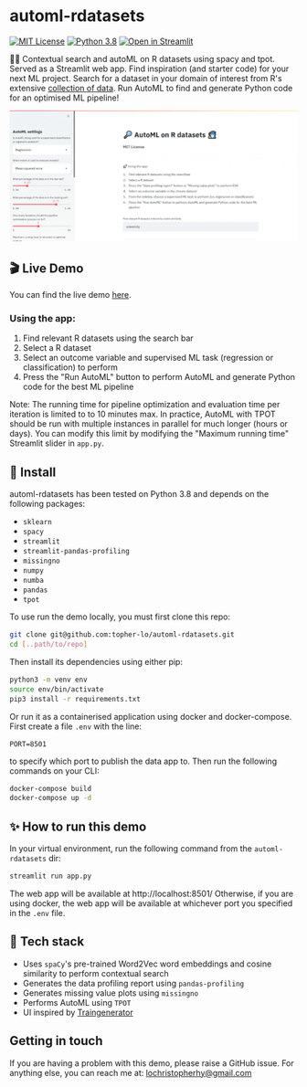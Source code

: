 # automl-rdatasets
[![MIT License](https://img.shields.io/badge/license-MIT-brightgreen.svg)](https://opensource.org/licenses/MIT)
[![Python 3.8](https://img.shields.io/badge/python-3.8-blue.svg)](https://www.python.org/downloads/)
[![Open in Streamlit](https://static.streamlit.io/badges/streamlit_badge_black_white.svg)](https://share.streamlit.io/topher-lo/automl-rdatasets/main/app.py)

🔎🧙 Contextual search and autoML on R datasets using spacy and tpot. Served as a Streamlit web app.
Find inspiration (and starter code) for your next ML project.
Search for a dataset in your domain of interest from R's extensive 
[collection of data](https://vincentarelbundock.github.io/Rdatasets/index.html).
Run AutoML to find and generate Python code for an optimised ML pipeline!

![automl-rdatasets demo](https://github.com/topher-lo/automl-rdatasets/blob/main/media/recording.gif)

## 🎬 Live Demo
You can find the live demo [here](https://share.streamlit.io/topher-lo/automl-rdatasets/main/app.py).

### Using the app:
1. Find relevant R datasets using the search bar
2. Select a R dataset
3. Select an outcome variable and supervised ML task (regression or classification) to perform 
4. Press the "Run AutoML" button to perform AutoML and generate Python code for the best ML pipeline

Note: The running time for pipeline optimization and evaluation time per iteration is limited to to 10 minutes max. In practice, AutoML with TPOT should be run with multiple instances in parallel for much longer (hours or days). You can modify this limit by modifying the "Maximum running time" Streamlit slider in `app.py`.

## 🚀 Install
automl-rdatasets has been tested on Python 3.8 and depends on the following packages:
- `sklearn`
- `spacy`
- `streamlit`
- `streamlit-pandas-profiling`
- `missingno`
- `numpy`
- `numba`
- `pandas`
- `tpot`

To use run the demo locally, you must first clone this repo:
```bash
git clone git@github.com:topher-lo/automl-rdatasets.git
cd [..path/to/repo]
```
Then install its dependencies using either pip:
```bash
python3 -m venv env
source env/bin/activate
pip3 install -r requirements.txt
```
Or run it as a containerised application using docker and docker-compose.
First create a file `.env` with the line:
```
PORT=8501
```
to specify which port to publish the data app to.
Then run the following commands on your CLI:
```bash
docker-compose build
docker-compose up -d
```

## ✨ How to run this demo
In your virtual environment, run the following command from the `automl-rdatasets` dir:
```bash
streamlit run app.py
```
The web app will be available at http://localhost:8501/
Otherwise, if you are using docker, the web app will be available at whichever port you specified in the `.env` file.

## 🦾 Tech stack
- Uses `spaCy`'s pre-trained Word2Vec word embeddings and cosine similarity to perform contextual search
- Generates the data profiling report using `pandas-profiling`
- Generates missing value plots using `missingno`
- Performs AutoML using `TPOT`
- UI inspired by [Traingenerator](https://github.com/jrieke/traingenerator)

## Getting in touch
If you are having a problem with this demo, please raise a GitHub issue. For anything else, you can reach me at: lochristopherhy@gmail.com
